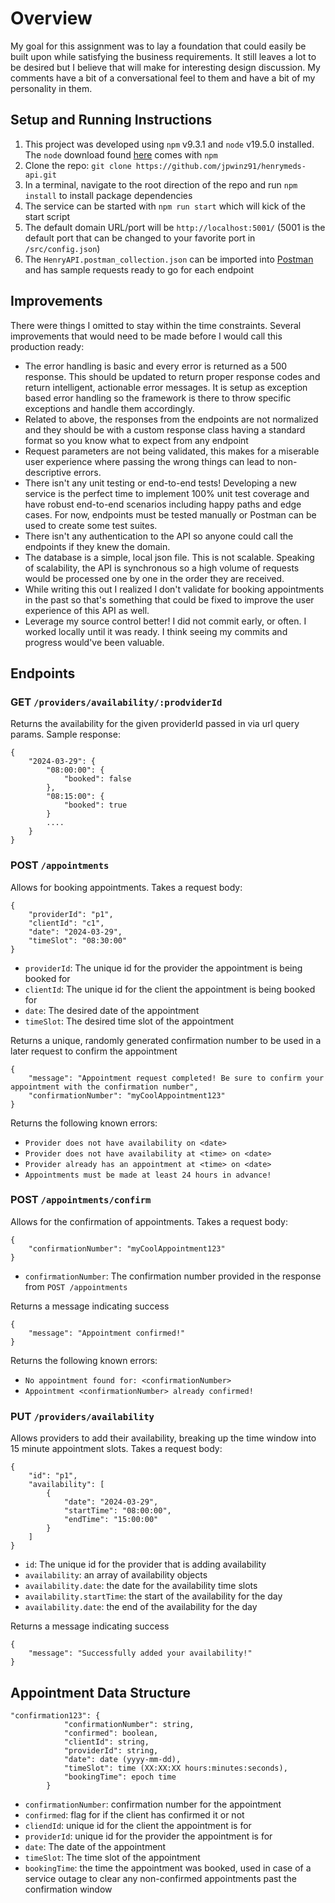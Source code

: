 # Overview
My goal for this assignment was to lay a foundation that could easily be built upon while satisfying the business requirements. It still leaves a lot to be desired but I believe that will make for interesting design discussion. My comments have a bit of a conversational feel to them and have a bit of my personality in them.

## Setup and Running Instructions
1. This project was developed using `npm` v9.3.1 and `node` v19.5.0 installed. The `node` download found [here](https://nodejs.org/en/download) comes with `npm` 
1. Clone the repo: `git clone https://github.com/jpwinz91/henrymeds-api.git`
1. In a terminal, navigate to the root direction of the repo and run `npm install` to install package dependencies
1. The service can be started with `npm run start` which will kick of the start script
1. The default domain URL/port will be `http://localhost:5001/` (5001 is the default port that can be changed to your favorite port in `/src/config.json`)
1. The `HenryAPI.postman_collection.json` can be imported into [Postman](https://www.postman.com/) and has sample requests ready to go for each endpoint

## Improvements
There were things I omitted to stay within the time constraints. Several improvements that would need to be made before I would call this production ready:
- The error handling is basic and every error is returned as a 500 response. This should be updated to return proper response codes and return intelligent, actionable error messages. It is setup as exception based error handling so the framework is there to throw specific exceptions and handle them accordingly. 
- Related to above, the responses from the endpoints are not normalized and they should be with a custom response class having a standard format so you know what to expect from any endpoint
- Request parameters are not being validated, this makes for a miserable user experience where passing the wrong things can lead to non-descriptive errors.
- There isn't any unit testing or end-to-end tests! Developing a new service is the perfect time to implement 100% unit test coverage and have robust end-to-end scenarios including happy paths and edge cases. For now, endpoints must be tested manually or Postman can be used to create some test suites. 
- There isn't any authentication to the API so anyone could call the endpoints if they knew the domain.
- The database is a simple, local json file. This is not scalable. Speaking of scalability, the API is synchronous so a high volume of requests would be processed one by one in the order they are received. 
- While writing this out I realized I don't validate for booking appointments in the past so that's something that could be fixed to improve the user experience of this API as well.
- Leverage my source control better! I did not commit early, or often. I worked locally until it was ready. I think seeing my commits and progress would've been valuable. 

## Endpoints
### GET `/providers/availability/:prodviderId`
Returns the availability for the given providerId passed in via url query params. 
Sample response:
```
{
    "2024-03-29": {
        "08:00:00": {
            "booked": false
        },
        "08:15:00": {
            "booked": true
        }
        ....
    }
}
```

### POST `/appointments`
Allows for booking appointments. Takes a request body:
```
{
    "providerId": "p1",
    "clientId": "c1",
    "date": "2024-03-29",
    "timeSlot": "08:30:00"
}
``` 
- `providerId`: The unique id for the provider the appointment is being booked for
- `clientId`: The unique id for the client the appointment is being booked for
- `date`: The desired date of the appointment
- `timeSlot`: The desired time slot of the appointment

Returns a unique, randomly generated confirmation number to be used in a later request to confirm the appointment
```
{
    "message": "Appointment request completed! Be sure to confirm your appointment with the confirmation number",
    "confirmationNumber": "myCoolAppointment123"
}
```

Returns the following known errors:
- `Provider does not have availability on <date>`
- `Provider does not have availability at <time> on <date>`
- `Provider already has an appointment at <time> on <date>`
- `Appointments must be made at least 24 hours in advance!`

### POST `/appointments/confirm`
Allows for the confirmation of appointments. Takes a request body:
```
{
    "confirmationNumber": "myCoolAppointment123"
}
```
- `confirmationNumber`: The confirmation number provided in the response from `POST /appointments`

Returns a message indicating success
```
{
    "message": "Appointment confirmed!"
}
```

Returns the following known errors:
- `No appointment found for: <confirmationNumber>`
- `Appointment <confirmationNumber> already confirmed!`

### PUT `/providers/availability`
Allows providers to add their availability, breaking up the time window into 15 minute appointment slots. Takes a request body:
```
{
    "id": "p1",
    "availability": [
        {
            "date": "2024-03-29",
            "startTime": "08:00:00",
            "endTime": "15:00:00"
        }
    ]
}
```
- `id`: The unique id for the provider that is adding availability
- `availability`: an array of availability objects
- `availability.date`: the date for the availability time slots 
- `availability.startTime`: the start of the availability for the day
- `availability.date`: the end of the availability for the day

Returns a message indicating success
```
{
    "message": "Successfully added your availability!"
}
```

## Appointment Data Structure
```
"confirmation123": {
            "confirmationNumber": string,
            "confirmed": boolean,
            "clientId": string,
            "providerId": string,
            "date": date (yyyy-mm-dd),
            "timeSlot": time (XX:XX:XX hours:minutes:seconds),
            "bookingTime": epoch time
        }
```
- `confirmationNumber`: confirmation number for the appointment
- `confirmed`: flag for if the client has confirmed it or not
- `cliendId`: unique id for the client the appointment is for
- `providerId`: unique id for the provider the appointment is for
- `date`: The date of the appointment
- `timeSlot`: The time slot of the appointment
- `bookingTime`: the time the appointment was booked, used in case of a service outage to clear any non-confirmed appointments past the confirmation window
